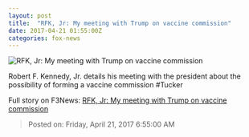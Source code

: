 ```yaml
---
layout: post
title:  "RFK, Jr: My meeting with Trump on vaccine commission"
date: 2017-04-21 01:55:00Z
categories: fox-news
---
```


![RFK, Jr: My meeting with Trump on vaccine commission](http://a57.foxnews.com/media2.foxnews.com/BrightCove/694940094001/2017/04/21/640/360/694940094001_5405675466001_5405669524001-vs.jpg)

Robert F. Kennedy, Jr. details his meeting with the president about the possibility of forming a vaccine commission #Tucker


Full story on F3News: [RFK, Jr: My meeting with Trump on vaccine commission](http://www.f3nws.com/n/NTMceB)

> Posted on: Friday, April 21, 2017 6:55:00 AM
